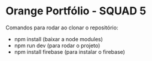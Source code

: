 # Orange Portfólio - SQUAD 5

Comandos para rodar ao clonar o repositório:

- npm install (baixar a node modules)
- npm run dev (para rodar o projeto)
- npm install firebase (para instalar o firebase)

